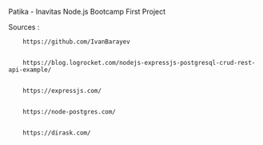 
Patika - Inavitas Node.js Bootcamp First Project

Sources : 
        
        
        https://github.com/IvanBarayev
        
        
        https://blog.logrocket.com/nodejs-expressjs-postgresql-crud-rest-api-example/
        
        
        https://expressjs.com/
        
        
        https://node-postgres.com/
        
        
        https://dirask.com/
